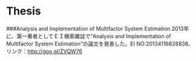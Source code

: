 # Thesis
###Analysis and Implementation of Multifactor System Estimation
2013年に、第一著者としてＥＩ検索雑誌で“Analysis and Implementation of Multifactor System Estimation”の論文を発表した。EI NO:20134116828838、リンク：http://goo.gl/ZVQW76

